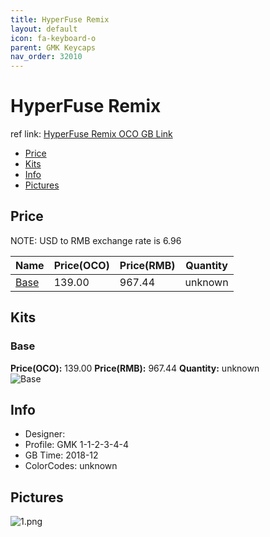 ```yaml
---
title: HyperFuse Remix
layout: default
icon: fa-keyboard-o
parent: GMK Keycaps
nav_order: 32010
---
```


# HyperFuse Remix

ref link: [HyperFuse Remix OCO GB Link](https://www.originativeco.com/products/hyperfuse-remix)

* [Price](#price)
* [Kits](#kits)
* [Info](#info)
* [Pictures](#pictures)


## Price  
NOTE: USD to RMB exchange rate is 6.96

| Name          | Price(OCO)    |  Price(RMB) | Quantity |
| ------------- | ------------ |  ---------- | -------- |
|[Base](#base)|139.00|967.44|unknown|


## Kits
### Base
**Price(OCO):** 139.00    **Price(RMB):** 967.44    **Quantity:** unknown  
<img src="{{ 'assets/images/gmk-keycaps/hyperfuseremix/kits_pics/base.png' | relative_url }}" alt="Base" class="image featured">


## Info
* Designer: 
* Profile: GMK 1-1-2-3-4-4
* GB Time: 2018-12
* ColorCodes: unknown


## Pictures
<img src="{{ 'assets/images/gmk-keycaps/hyperfuseremix/rendering_pics/1.png' | relative_url }}" alt="1.png" class="image featured">
